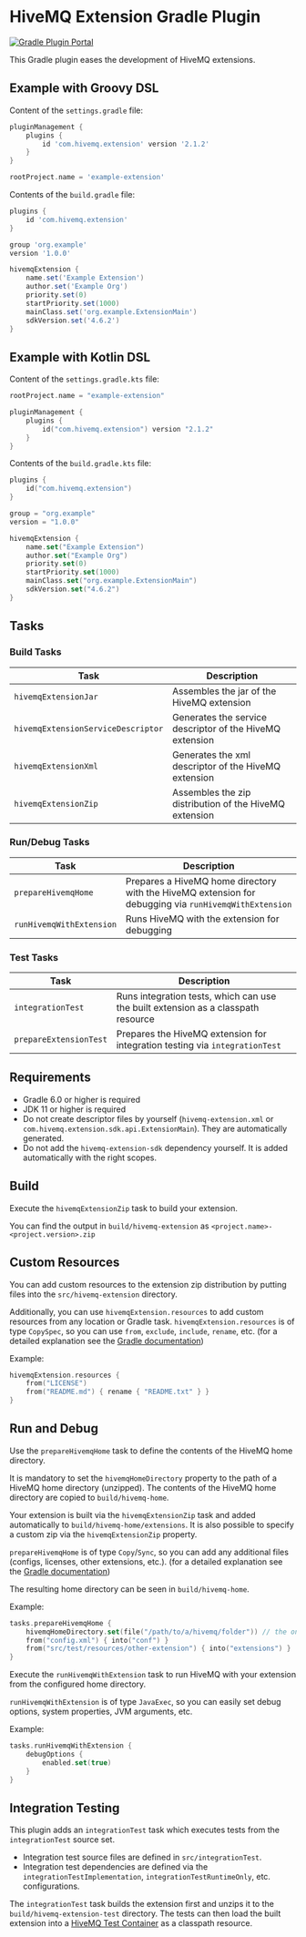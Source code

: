 # HiveMQ Extension Gradle Plugin

[![Gradle Plugin Portal](https://img.shields.io/gradle-plugin-portal/v/com.hivemq.extension?color=brightgreen&style=for-the-badge)](https://plugins.gradle.org/plugin/com.hivemq.extension)

This Gradle plugin eases the development of HiveMQ extensions.

## Example with Groovy DSL

Content of the `settings.gradle` file:
```groovy
pluginManagement {
    plugins {
        id 'com.hivemq.extension' version '2.1.2'
    }
}

rootProject.name = 'example-extension'
```

Contents of the `build.gradle` file:
```groovy
plugins {
    id 'com.hivemq.extension'
}

group 'org.example'
version '1.0.0'

hivemqExtension {
    name.set('Example Extension')
    author.set('Example Org')
    priority.set(0)
    startPriority.set(1000)
    mainClass.set('org.example.ExtensionMain')
    sdkVersion.set('4.6.2')
}
```

## Example with Kotlin DSL

Content of the `settings.gradle.kts` file:
```kotlin
rootProject.name = "example-extension"

pluginManagement {
    plugins {
        id("com.hivemq.extension") version "2.1.2"
    }
}
```

Contents of the `build.gradle.kts` file:
```kotlin
plugins {
    id("com.hivemq.extension")
}

group = "org.example"
version = "1.0.0"

hivemqExtension {
    name.set("Example Extension")
    author.set("Example Org")
    priority.set(0)
    startPriority.set(1000)
    mainClass.set("org.example.ExtensionMain")
    sdkVersion.set("4.6.2")
}
```

## Tasks

### Build Tasks

| Task                               | Description                                              |
|------------------------------------|----------------------------------------------------------|
| `hivemqExtensionJar`               | Assembles the jar of the HiveMQ extension                |
| `hivemqExtensionServiceDescriptor` | Generates the service descriptor of the HiveMQ extension |
| `hivemqExtensionXml`               | Generates the xml descriptor of the HiveMQ extension     |
| `hivemqExtensionZip`               | Assembles the zip distribution of the HiveMQ extension   |

### Run/Debug Tasks

| Task                     | Description                                                                                           |
|--------------------------|-------------------------------------------------------------------------------------------------------|
| `prepareHivemqHome`      | Prepares a HiveMQ home directory with the HiveMQ extension for debugging via `runHivemqWithExtension` |
| `runHivemqWithExtension` | Runs HiveMQ with the extension for debugging                                                          |

### Test Tasks

| Task                   | Description                                                                       |
|------------------------|-----------------------------------------------------------------------------------|
| `integrationTest`      | Runs integration tests, which can use the built extension as a classpath resource |
| `prepareExtensionTest` | Prepares the HiveMQ extension for integration testing via `integrationTest`       |

## Requirements

- Gradle 6.0 or higher is required
- JDK 11 or higher is required
- Do not create descriptor files by yourself (`hivemq-extension.xml` or `com.hivemq.extension.sdk.api.ExtensionMain`).
  They are automatically generated.
- Do not add the `hivemq-extension-sdk` dependency yourself. It is added automatically with the right scopes.

## Build

Execute the `hivemqExtensionZip` task to build your extension.

You can find the output in `build/hivemq-extension` as `<project.name>-<project.version>.zip`

## Custom Resources

You can add custom resources to the extension zip distribution by putting files into the `src/hivemq-extension` directory.

Additionally, you can use `hivemqExtension.resources` to add custom resources from any location or Gradle task.
`hivemqExtension.resources` is of type `CopySpec`, so you can use `from`, `exclude`, `include`, `rename`, etc.
(for a detailed explanation see the [Gradle documentation](https://docs.gradle.org/current/userguide/working_with_files.html))

Example:

```kotlin
hivemqExtension.resources {
    from("LICENSE")
    from("README.md") { rename { "README.txt" } }
}
```

## Run and Debug

Use the `prepareHivemqHome` task to define the contents of the HiveMQ home directory.

It is mandatory to set the `hivemqHomeDirectory` property to the path of a HiveMQ home directory (unzipped).
The contents of the HiveMQ home directory are copied to `build/hivemq-home`.

Your extension is built via the `hivemqExtensionZip` task and added automatically to `build/hivemq-home/extensions`.
It is also possible to specify a custom zip via the `hivemqExtensionZip` property.

`prepareHivemqHome` is of type `Copy`/`Sync`, so you can add any additional files (configs, licenses, other extensions, etc.).
(for a detailed explanation see the [Gradle documentation](https://docs.gradle.org/current/userguide/working_with_files.html))

The resulting home directory can be seen in `build/hivemq-home`.

Example:

```kotlin
tasks.prepareHivemqHome {
    hivemqHomeDirectory.set(file("/path/to/a/hivemq/folder")) // the only mandatory property
    from("config.xml") { into("conf") }
    from("src/test/resources/other-extension") { into("extensions") }
}
```

Execute the `runHivemqWithExtension` task to run HiveMQ with your extension from the configured home directory.

`runHivemqWithExtension` is of type `JavaExec`, so you can easily set debug options, system properties, JVM arguments, etc.

Example:

```kotlin
tasks.runHivemqWithExtension {
    debugOptions {
        enabled.set(true)
    }
}
```

## Integration Testing

This plugin adds an `integrationTest` task which executes tests from the `integrationTest` source set.
- Integration test source files are defined in `src/integrationTest`.
- Integration test dependencies are defined via the `integrationTestImplementation`, `integrationTestRuntimeOnly`, etc. configurations.

The `integrationTest` task builds the extension first and unzips it to the `build/hivemq-extension-test` directory.
The tests can then load the built extension into a [HiveMQ Test Container](https://github.com/hivemq/hivemq-testcontainer) as a classpath resource.